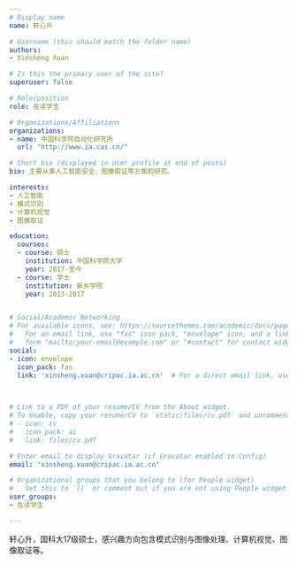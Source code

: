 ```yaml
---
# Display name
name: 轩心升

# Username (this should match the folder name)
authors:
- Xinsheng Xuan

# Is this the primary user of the site?
superuser: false

# Role/position
role: 在读学生

# Organizations/Affiliations
organizations:
- name: 中国科学院自动化研究所
  url: "http://www.ia.cas.cn/"

# Short bio (displayed in user profile at end of posts)
bio: 主要从事人工智能安全、图像取证等方面的研究。

interests:
- 人工智能
- 模式识别
- 计算机视觉
- 图像取证

education:
  courses:
  - course: 硕士
    institution: 中国科学院大学
    year: 2017-至今
  - course: 学士
    institution: 新乡学院
    year: 2013-2017


# Social/Academic Networking
# For available icons, see: https://sourcethemes.com/academic/docs/page-builder/#icons
#   For an email link, use "fas" icon pack, "envelope" icon, and a link in the
#   form "mailto:your-email@example.com" or "#contact" for contact widget.
social:
- icon: envelope
  icon_pack: fas
  link: 'xinsheng.xuan@cripac.ia.ac.cn'  # For a direct email link, use "mailto:test@example.org".

  

# Link to a PDF of your resume/CV from the About widget.
# To enable, copy your resume/CV to `static/files/cv.pdf` and uncomment the lines below.
# - icon: cv
#   icon_pack: ai
#   link: files/cv.pdf

# Enter email to display Gravatar (if Gravatar enabled in Config)
email: "xinsheng.xuan@cripac.ia.ac.cn"

# Organizational groups that you belong to (for People widget)
#   Set this to `[]` or comment out if you are not using People widget.
user_groups:
- 在读学生

---
```


轩心升，国科大17级硕士，感兴趣方向包含模式识别与图像处理、计算机视觉、图像取证等。